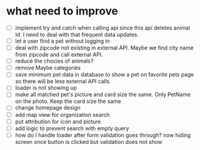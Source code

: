# what need to improve
- [ ] implement try and catch when calling api since this api deletes animal Id. I need to deal with that frequent data updates.
- [ ] let a user find a pet without logging in
- [ ] deal with zipcode not existing in external API. Maybe we find city name from zipcode and call external API.
- [ ] reduce the chocies of animals?
- [ ] remove Maybe categories
- [ ] save minimum pet data in database to show a pet on favorite pets page so there will be less external API calls.
- [ ] loader is not showing up
- [ ] make all matched pet's picture and card size the same. Only PetName on the photo. Keep the card size the same
- [ ] change homepage design
- [ ] add map view for organization search
- [ ] put attribution for icon and picture
- [ ] add logic to prevent search with empty query
- [ ] how do I handle loader after form validation goes through? now hiding screen once button is clicked but validation does not show
